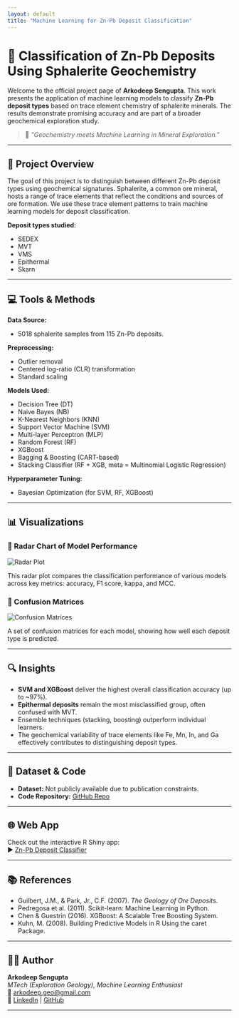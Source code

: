 ```yaml
---
layout: default
title: "Machine Learning for Zn-Pb Deposit Classification"
---
```


# 🧪 Classification of Zn-Pb Deposits Using Sphalerite Geochemistry

Welcome to the official project page of **Arkodeep Sengupta**. This work presents the application of machine learning models to classify **Zn-Pb deposit types** based on trace element chemistry of sphalerite minerals. The results demonstrate promising accuracy and are part of a broader geochemical exploration study.

> 📍 _"Geochemistry meets Machine Learning in Mineral Exploration."_

---

## 🧬 Project Overview

The goal of this project is to distinguish between different Zn-Pb deposit types using geochemical signatures. Sphalerite, a common ore mineral, hosts a range of trace elements that reflect the conditions and sources of ore formation. We use these trace element patterns to train machine learning models for deposit classification.

**Deposit types studied:**
- SEDEX
- MVT
- VMS
- Epithermal
- Skarn

---

## 💻 Tools & Methods

**Data Source:**
- 5018 sphalerite samples from 115 Zn-Pb deposits.

**Preprocessing:**
- Outlier removal
- Centered log-ratio (CLR) transformation
- Standard scaling

**Models Used:**
- Decision Tree (DT)
- Naive Bayes (NB)
- K-Nearest Neighbors (KNN)
- Support Vector Machine (SVM)
- Multi-layer Perceptron (MLP)
- Random Forest (RF)
- XGBoost
- Bagging & Boosting (CART-based)
- Stacking Classifier (RF + XGB, meta = Multinomial Logistic Regression)

**Hyperparameter Tuning:**
- Bayesian Optimization (for SVM, RF, XGBoost)

---

## 📊 Visualizations

### 🔁 Radar Chart of Model Performance

![Radar Plot](Radar%20Plot.jpg)

This radar plot compares the classification performance of various models across key metrics: accuracy, F1 score, kappa, and MCC.

### 🧾 Confusion Matrices

![Confusion Matrices](Confusion%20Matrices.jpg)

A set of confusion matrices for each model, showing how well each deposit type is predicted.

---

## 🔍 Insights

- **SVM and XGBoost** deliver the highest overall classification accuracy (up to ~97%).
- **Epithermal deposits** remain the most misclassified group, often confused with MVT.
- Ensemble techniques (stacking, boosting) outperform individual learners.
- The geochemical variability of trace elements like Fe, Mn, In, and Ga effectively contributes to distinguishing deposit types.

---

## 📁 Dataset & Code

- **Dataset:** Not publicly available due to publication constraints.
- **Code Repository:** [GitHub Repo](https://github.com/Arkodeepgeo/ZnPb-ML)

---

## 🌐 Web App

Check out the interactive R Shiny app:  
▶️ [Zn-Pb Deposit Classifier](https://arkodeepgeo.shinyapps.io/znpb-classifier)

---

## 📚 References

- Guilbert, J.M., & Park, Jr., C.F. (2007). *The Geology of Ore Deposits*.
- Pedregosa et al. (2011). Scikit-learn: Machine Learning in Python.
- Chen & Guestrin (2016). XGBoost: A Scalable Tree Boosting System.
- Kuhn, M. (2008). Building Predictive Models in R Using the caret Package.

---

## 👨‍🔬 Author

**Arkodeep Sengupta**  
_MTech (Exploration Geology), Machine Learning Enthusiast_  
📧 arkodeep.geo@gmail.com  
🔗 [LinkedIn](https://www.linkedin.com/in/arkodeepgeo) | [GitHub](https://github.com/Arkodeepgeo)

---

